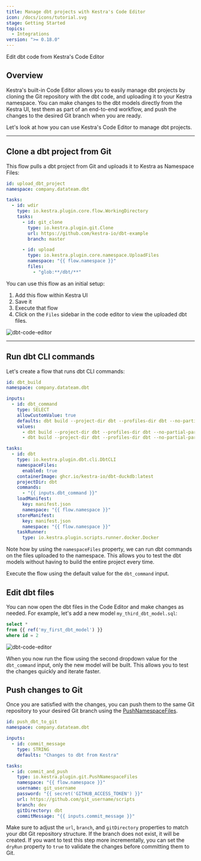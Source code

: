 ```yaml
---
title: Manage dbt projects with Kestra's Code Editor
icon: /docs/icons/tutorial.svg
stage: Getting Started
topics:
  - Integrations
version: ">= 0.18.0"
---
```


Edit dbt code from Kestra's Code Editor

## Overview

Kestra's built-in Code Editor allows you to easily manage dbt projects by cloning the Git repository with the dbt code, and uploading it to your Kestra namespace. You can make changes to the dbt models directly from the Kestra UI, test them as part of an end-to-end workflow, and push the changes to the desired Git branch when you are ready.

Let's look at how you can use Kestra's Code Editor to manage dbt projects.

---

## Clone a dbt project from Git

This flow pulls a dbt project from Git and uploads it to Kestra as Namespace Files:

```yaml
id: upload_dbt_project
namespace: company.datateam.dbt

tasks:
  - id: wdir
    type: io.kestra.plugin.core.flow.WorkingDirectory
    tasks:
      - id: git_clone
        type: io.kestra.plugin.git.Clone
        url: https://github.com/kestra-io/dbt-example
        branch: master

      - id: upload
        type: io.kestra.plugin.core.namespace.UploadFiles
        namespace: "{{ flow.namespace }}"
        files:
          - "glob:**/dbt/**"
```

You can use this flow as an initial setup:
1. Add this flow within Kestra UI
2. Save it
3. Execute that flow
4. Click on the `Files` sidebar in the code editor to view the uploaded dbt files.

![dbt-code-editor](@assets/docs/how-to-guides/dbt/dbt-code-editor.png)

---

## Run dbt CLI commands

Let's create a flow that runs dbt CLI commands:

```yaml
id: dbt_build
namespace: company.datateam.dbt

inputs:
  - id: dbt_command
    type: SELECT
    allowCustomValue: true
    defaults: dbt build --project-dir dbt --profiles-dir dbt --no-partial-parse --target prod
    values:
      - dbt build --project-dir dbt --profiles-dir dbt --no-partial-parse --target prod
      - dbt build --project-dir dbt --profiles-dir dbt --no-partial-parse --target prod --select state:modified+ --defer --state ./target --target-path ./dev

tasks:
  - id: dbt
    type: io.kestra.plugin.dbt.cli.DbtCLI
    namespaceFiles:
      enabled: true
    containerImage: ghcr.io/kestra-io/dbt-duckdb:latest
    projectDir: dbt
    commands:
      - "{{ inputs.dbt_command }}"
    loadManifest:
      key: manifest.json
      namespace: "{{ flow.namespace }}"
    storeManifest:
      key: manifest.json
      namespace: "{{ flow.namespace }}"
    taskRunner:
      type: io.kestra.plugin.scripts.runner.docker.Docker
```

Note how by using the `namespaceFiles` property, we can run dbt commands on the files uploaded to the namespace. This allows you to test the dbt models without having to build the entire project every time.

Execute the flow using the default value for the `dbt_command` input.

## Edit dbt files

You can now open the dbt files in the Code Editor and make changes as needed. For example, let's add a new model `my_third_dbt_model.sql`:

```sql
select *
from {{ ref('my_first_dbt_model') }}
where id = 2
```

![dbt-code-editor](@assets/docs/how-to-guides/dbt/dbt-code-editor-2.png)

When you now run the flow using the second dropdown value for the `dbt_command` input, only the new model will be built. This allows you to test the changes quickly and iterate faster.

## Push changes to Git

Once you are satisfied with the changes, you can push them to the same Git repository to your desired Git branch using the [PushNamespaceFiles](./pushnamespacefiles.md).

```yaml
id: push_dbt_to_git
namespace: company.datateam.dbt

inputs:
  - id: commit_message
    type: STRING
    defaults: "Changes to dbt from Kestra"

tasks:
  - id: commit_and_push
    type: io.kestra.plugin.git.PushNamespaceFiles
    namespace: "{{ flow.namespace }}"
    username: git_username
    password: "{{ secret('GITHUB_ACCESS_TOKEN') }}"
    url: https://github.com/git_username/scripts
    branch: dev
    gitDirectory: dbt
    commitMessage: "{{ inputs.commit_message }}"
```

Make sure to adjust the `url`, `branch`, and `gitDirectory` properties to match your dbt Git repository structure. If the branch does not exist, it will be created. If you want to test this step more incrementally, you can set the `dryRun` property to `true` to validate the changes before committing them to Git.
